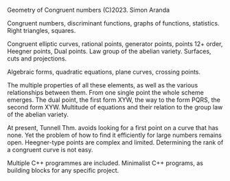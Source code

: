 Geometry of Congruent numbers
(C)2023. Simon Aranda

Congruent numbers, discriminant functions, graphs of functions, statistics. Right triangles, squares. 

Congruent elliptic curves, rational points, generator points, points 12+ order, Heegner points, Dual points. Law group of the abelian variety. 
Surfaces, cuts and projections.

Algebraic forms, quadratic equations, plane curves, crossing points.

The multiple properties of all these elements, as well as the various relationships between them. From one single point the whole scheme emerges. The dual point, the first form XYW, the way to the form PQRS, the second form XYW. 
Multitude of equations and their relation to the group law of the abelian variety.

At present, Tunnell Thm. avoids looking for a first point on a curve that has none. Yet the problem of how to find it efficiently for large numbers remains open. 
Heegner-type points are complex and limited. 
Determining the rank of a congruent curve is not easy.

Multiple C++ programmes are included. Minimalist C++ programs, as building blocks for any specific project.

